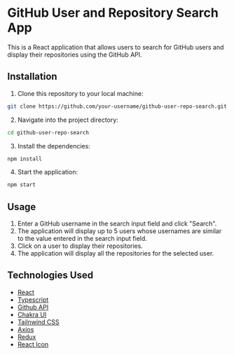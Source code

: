 # GitHub User and Repository Search App

This is a React application that allows users to search for GitHub users and display their repositories using the GitHub API.

## Installation

1. Clone this repository to your local machine:

```bash
git clone https://github.com/your-username/github-user-repo-search.git
```

2. Navigate into the project directory:

```bash
cd github-user-repo-search
```

3. Install the dependencies:

```bash
npm install
```

4. Start the application:

```bash
npm start
```

## Usage

1. Enter a GitHub username in the search input field and click "Search".
2. The application will display up to 5 users whose usernames are similar to the value entered in the search input field.
3. Click on a user to display their repositories.
4. The application will display all the repositories for the selected user.

## Technologies Used
- [React](https://react.dev/)
- [Typescript](https://www.typescriptlang.org/)
- [Github API](https://docs.github.com/en/rest?apiVersion=2022-11-28)
- [Chakra UI](https://chakra-ui.com/)
- [Tailnwind CSS](https://tailwindcss.com/)
- [Axios](https://axios-http.com/docs/intro)
- [Redux](https://redux.js.org/)
- [React Icon](https://react-icons.github.io/react-icons/)
